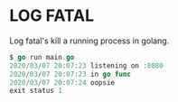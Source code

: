 # LOG FATAL

Log fatal's kill a running process in golang.

```go
$ go run main.go
2020/03/07 20:07:23 listening on :8080
2020/03/07 20:07:23 in go func
2020/03/07 20:07:24 oopsie
exit status 1
```
